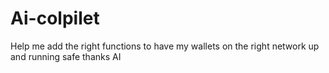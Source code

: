 # Ai-colpilet
Help me add the right functions to have my wallets on the right network up and running safe thanks AI
